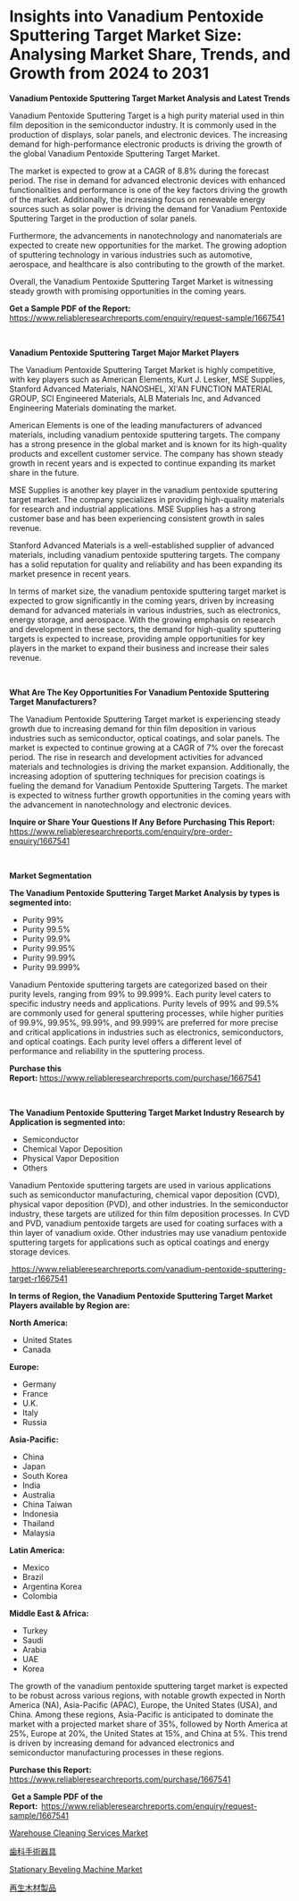 <p><h1>Insights into Vanadium Pentoxide Sputtering Target Market Size: Analysing Market Share, Trends, and Growth from 2024 to 2031</h1></p><p><strong>Vanadium Pentoxide Sputtering Target Market Analysis and Latest Trends</strong></p>
<p><p>Vanadium Pentoxide Sputtering Target is a high purity material used in thin film deposition in the semiconductor industry. It is commonly used in the production of displays, solar panels, and electronic devices. The increasing demand for high-performance electronic products is driving the growth of the global Vanadium Pentoxide Sputtering Target Market.</p><p>The market is expected to grow at a CAGR of 8.8% during the forecast period. The rise in demand for advanced electronic devices with enhanced functionalities and performance is one of the key factors driving the growth of the market. Additionally, the increasing focus on renewable energy sources such as solar power is driving the demand for Vanadium Pentoxide Sputtering Target in the production of solar panels.</p><p>Furthermore, the advancements in nanotechnology and nanomaterials are expected to create new opportunities for the market. The growing adoption of sputtering technology in various industries such as automotive, aerospace, and healthcare is also contributing to the growth of the market.</p><p>Overall, the Vanadium Pentoxide Sputtering Target Market is witnessing steady growth with promising opportunities in the coming years.</p></p>
<p><strong>Get a Sample PDF of the Report:&nbsp;</strong> <a href="https://www.reliableresearchreports.com/enquiry/request-sample/1667541">https://www.reliableresearchreports.com/enquiry/request-sample/1667541</a></p>
<p>&nbsp;</p>
<p><strong>Vanadium Pentoxide Sputtering Target Major Market Players</strong></p>
<p><p>The Vanadium Pentoxide Sputtering Target Market is highly competitive, with key players such as American Elements, Kurt J. Lesker, MSE Supplies, Stanford Advanced Materials, NANOSHEL, XI'AN FUNCTION MATERIAL GROUP, SCI Engineered Materials, ALB Materials Inc, and Advanced Engineering Materials dominating the market.</p><p>American Elements is one of the leading manufacturers of advanced materials, including vanadium pentoxide sputtering targets. The company has a strong presence in the global market and is known for its high-quality products and excellent customer service. The company has shown steady growth in recent years and is expected to continue expanding its market share in the future.</p><p>MSE Supplies is another key player in the vanadium pentoxide sputtering target market. The company specializes in providing high-quality materials for research and industrial applications. MSE Supplies has a strong customer base and has been experiencing consistent growth in sales revenue.</p><p>Stanford Advanced Materials is a well-established supplier of advanced materials, including vanadium pentoxide sputtering targets. The company has a solid reputation for quality and reliability and has been expanding its market presence in recent years.</p><p>In terms of market size, the vanadium pentoxide sputtering target market is expected to grow significantly in the coming years, driven by increasing demand for advanced materials in various industries, such as electronics, energy storage, and aerospace. With the growing emphasis on research and development in these sectors, the demand for high-quality sputtering targets is expected to increase, providing ample opportunities for key players in the market to expand their business and increase their sales revenue.</p></p>
<p>&nbsp;</p>
<p><strong>What Are The Key Opportunities For Vanadium Pentoxide Sputtering Target Manufacturers?</strong></p>
<p><p>The Vanadium Pentoxide Sputtering Target market is experiencing steady growth due to increasing demand for thin film deposition in various industries such as semiconductor, optical coatings, and solar panels. The market is expected to continue growing at a CAGR of 7% over the forecast period. The rise in research and development activities for advanced materials and technologies is driving the market expansion. Additionally, the increasing adoption of sputtering techniques for precision coatings is fueling the demand for Vanadium Pentoxide Sputtering Targets. The market is expected to witness further growth opportunities in the coming years with the advancement in nanotechnology and electronic devices.</p></p>
<p><strong>Inquire or Share Your Questions If Any Before Purchasing This Report:</strong> <a href="https://www.reliableresearchreports.com/enquiry/pre-order-enquiry/1667541">https://www.reliableresearchreports.com/enquiry/pre-order-enquiry/1667541</a></p>
<p>&nbsp;</p>
<p><strong>Market Segmentation</strong></p>
<p><strong>The Vanadium Pentoxide Sputtering Target Market Analysis by types is segmented into:</strong></p>
<p><ul><li>Purity 99%</li><li>Purity 99.5%</li><li>Purity 99.9%</li><li>Purity 99.95%</li><li>Purity 99.99%</li><li>Purity 99.999%</li></ul></p>
<p><p>Vanadium Pentoxide sputtering targets are categorized based on their purity levels, ranging from 99% to 99.999%. Each purity level caters to specific industry needs and applications. Purity levels of 99% and 99.5% are commonly used for general sputtering processes, while higher purities of 99.9%, 99.95%, 99.99%, and 99.999% are preferred for more precise and critical applications in industries such as electronics, semiconductors, and optical coatings. Each purity level offers a different level of performance and reliability in the sputtering process.</p></p>
<p><strong>Purchase this Report:&nbsp;</strong><a href="https://www.reliableresearchreports.com/purchase/1667541">https://www.reliableresearchreports.com/purchase/1667541</a></p>
<p>&nbsp;</p>
<p><strong>The Vanadium Pentoxide Sputtering Target Market Industry Research by Application is segmented into:</strong></p>
<p><ul><li>Semiconductor</li><li>Chemical Vapor Deposition</li><li>Physical Vapor Deposition</li><li>Others</li></ul></p>
<p><p>Vanadium Pentoxide sputtering targets are used in various applications such as semiconductor manufacturing, chemical vapor deposition (CVD), physical vapor deposition (PVD), and other industries. In the semiconductor industry, these targets are utilized for thin film deposition processes. In CVD and PVD, vanadium pentoxide targets are used for coating surfaces with a thin layer of vanadium oxide. Other industries may use vanadium pentoxide sputtering targets for applications such as optical coatings and energy storage devices.</p></p>
<p><a href="https://www.reliableresearchreports.com/vanadium-pentoxide-sputtering-target-r1667541">&nbsp;https://www.reliableresearchreports.com/vanadium-pentoxide-sputtering-target-r1667541</a></p>
<p><strong>In terms of Region, the Vanadium Pentoxide Sputtering Target Market Players available by Region are:</strong></p>
<p>
    <p> <strong> North America: </strong>
        <ul>
            <li>United States</li>
            <li>Canada</li>
        </ul>
        </p> 
    <p> <strong> Europe: </strong>
        <ul>
            <li>Germany</li>
            <li>France</li>
            <li>U.K.</li>
            <li>Italy</li>
            <li>Russia</li>
        </ul>
        </p> 
    <p> <strong> Asia-Pacific: </strong>
        <ul>
            <li>China</li>
            <li>Japan</li>
            <li>South Korea</li>
            <li>India</li>
            <li>Australia</li>
            <li>China Taiwan</li>
            <li>Indonesia</li>
            <li>Thailand</li>
            <li>Malaysia</li>
        </ul>
        </p> 
    <p> <strong> Latin America: </strong>
        <ul>
            <li>Mexico</li>
            <li>Brazil</li>
            <li>Argentina Korea</li>
            <li>Colombia</li>
        </ul>
        </p> 
    <p> <strong> Middle East & Africa: </strong>
        <ul>
            <li>Turkey</li>
            <li>Saudi</li>
            <li>Arabia</li>
            <li>UAE</li>
            <li>Korea</li>
        </ul>
    </p>
    </p>
<p><p>The growth of the vanadium pentoxide sputtering target market is expected to be robust across various regions, with notable growth expected in North America (NA), Asia-Pacific (APAC), Europe, the United States (USA), and China. Among these regions, Asia-Pacific is anticipated to dominate the market with a projected market share of 35%, followed by North America at 25%, Europe at 20%, the United States at 15%, and China at 5%. This trend is driven by increasing demand for advanced electronics and semiconductor manufacturing processes in these regions.</p></p>
<p><strong>Purchase this Report: </strong><a href="https://www.reliableresearchreports.com/purchase/1667541">https://www.reliableresearchreports.com/purchase/1667541</a></p>
<p>&nbsp;<strong>Get a Sample PDF of the Report:&nbsp;&nbsp;</strong><a href="https://www.reliableresearchreports.com/enquiry/request-sample/1667541">https://www.reliableresearchreports.com/enquiry/request-sample/1667541</a></p>
<p><strong></strong></p>
<p><p><a href="https://www.linkedin.com/pulse/warehouse-cleaning-services-market-comprehensive-assessment-type-8mafe">Warehouse Cleaning Services Market</a></p><p><a href="https://github.com/FrancoWeber2023/Market-Research-Report-List-1/blob/main/804951857106.md">歯科手術器具</a></p><p><a href="https://www.linkedin.com/pulse/stationary-beveling-machine-market-insights-cagr-trends-gvf0c">Stationary Beveling Machine Market</a></p><p><a href="https://github.com/kegley4963/Market-Research-Report-List-1/blob/main/346306557105.md">再生木材製品</a></p></p>